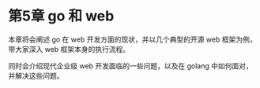 # 第5章 go 和 web

本章将会阐述 go 在 web 开发方面的现状，并以几个典型的开源 web 框架为例，带大家深入 web 框架本身的执行流程。

同时会介绍现代企业级 web 开发面临的一些问题，以及在 golang 中如何面对，并解决这些问题。

